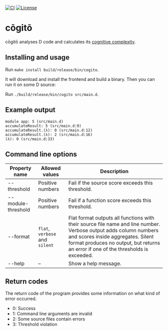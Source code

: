 [![CI](https://github.com/funkwerk/cogito/workflows/CI/badge.svg)](https://github.com/funkwerk/cogito/actions?query=workflow%3ACI)
[![License](https://img.shields.io/badge/license-MPL_2.0-blue.svg)](https://raw.githubusercontent.com/funkwerk/mocked/master/LICENSE)

# cōgitō

cōgitō analyses D code and calculates its [cognitive complexity].

## Installing and usage

Run `make install build/release/bin/cogito`.

It will download and install the frontend and build a binary.
Then you can run it on some D source:

Run `./build/release/bin/cogito src/main.d`.

## Example output

```
module app: 5 (src/main.d)
accumulateResult: 5 (src/main.d:9)
accumulateResult.(λ): 0 (src/main.d:12)
accumulateResult.(λ): 2 (src/main.d:16)
(λ): 0 (src/main.d:33)
```

## Command line options

Property name | Allowed values | Description
-------------------|------------------|-----
--threshold | Positive numbers | Fail if the source score exceeds this threshold.
--module-threshold | Positive numbers | Fail if a function score exceeds this threshold.
--format | `flat`, `verbose` and `silent` | Flat format outputs all functions with their source file name and line number. Verbose output adds column numbers and scores inside aggregates. Silent format produces no output, but returns an error if one of the thresholds is exceeded.
--help | – | Show a help message.

## Return codes

The return code of the program provides some information on what kind of error
occurred.

- 0: Success
- 1: Command line arguments are invalid
- 2: Some source files contain errors
- 3: Threshold violation

[cognitive complexity]: https://sonarsource.com/docs/CognitiveComplexity.pdf
